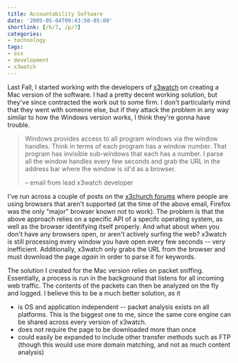 ```yaml
---
title: Accountability Software
date: '2005-05-04T09:43:50-05:00'
shortlink: [/b/7, /p/7]
categories:
- technology
tags:
- osx
- development
- x3watch
---
```

Last Fall, I started working with the developers of [x3watch][] on creating a Mac version of the software.  I had a
pretty decent working solution, but they've since contracted the work out to some firm.  I don't particularly mind that
they went with someone else, but if they attack the problem in any way similar to how the Windows version works, I think
they're gonna have trouble.

> Windows provides access to all program windows via the window handles.  Think in terms of each program has a window
> number.  That program has invisible sub-windows that each has a number.  I parse all the window handles every few
> seconds and grab the URL in the address bar where the window is id'd as a browser.  
>
> <footer>– email from lead x3watch developer</footer>

I've run across a couple of posts on the [x3church forums][] where people are using browsers that aren't supported (at
the time of the above email, Firefox was the only "major" browser known not to work).  The problem is that the above
approach relies on a specific API of a specifc operating system, as well as the browser identifying itself properly.
And what about when you don't have any browsers open, or aren't actively surfing the web?  x3watch is still processing
every window you have open every few seconds -- very inefficient.  Additionally, x3watch only grabs the URL from the
browser and must download the page _again_ in order to parse it for keywords.

The solution I created for the Mac version relies on packet sniffing.  Essentially, a process is run in the background
that listens for all incoming web traffic.  The contents of the packets can then be analyzed on the fly and logged.  I
believe this to be a much better solution, as it

- is OS and application independent -- packet analysis exists on all platforms.  This is the biggest one to me, since
the same core engine can be shared across every version of x3watch.
- does not require the page to be downloaded more than once
- could easily be expanded to include other transfer methods such as FTP (though this would use more domain matching,
and not as much content analysis)

[x3watch]: https://www.x3watch.com/
[x3church forums]: https://web.archive.org/web/20050504/http://www.xxxchurch.com/forum/

